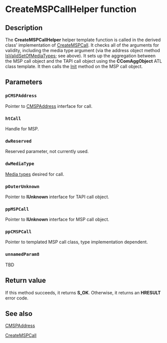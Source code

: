 # CreateMSPCallHelper function

## Description

The
**CreateMSPCallHelper** helper template function is called in the derived class' implementation of
[CreateMSPCall](https://learn.microsoft.com/windows/desktop/api/msp/nf-msp-itmspaddress-createmspcall). It checks all of the arguments for validity, including the media type argument (via the address object method
[IsValidSetOfMediaTypes](https://learn.microsoft.com/windows/desktop/api/mspaddr/nf-mspaddr-cmspaddress-isvalidsetofmediatypes); see above). It sets up the aggregation between the MSP call object and the TAPI call object using the **CComAggObject** ATL class template. It then calls the
[Init](https://learn.microsoft.com/windows/desktop/api/mspcall/nf-mspcall-cmspcallbase-init) method on the MSP call object.

## Parameters

### `pCMSPAddress`

Pointer to
[CMSPAddress](https://learn.microsoft.com/windows/desktop/api/mspaddr/nl-mspaddr-cmspaddress) interface for call.

### `htCall`

Handle for MSP.

### `dwReserved`

Reserved parameter, not currently used.

### `dwMediaType`

[Media types](https://learn.microsoft.com/windows/desktop/Tapi/tapimediatype--constants) desired for call.

### `pOuterUnknown`

Pointer to **IUnknown** interface for TAPI call object.

### `ppMSPCall`

Pointer to **IUnknown** interface for MSP call object.

### `ppCMSPCall`

Pointer to templated MSP call class, type implementation dependent.

### `unnamedParam8`

TBD

## Return value

If this method succeeds, it returns **S_OK**. Otherwise, it returns an **HRESULT** error code.

## See also

[CMSPAddress](https://learn.microsoft.com/windows/desktop/api/mspaddr/nl-mspaddr-cmspaddress)

[CreateMSPCall](https://learn.microsoft.com/windows/desktop/api/msp/nf-msp-itmspaddress-createmspcall)